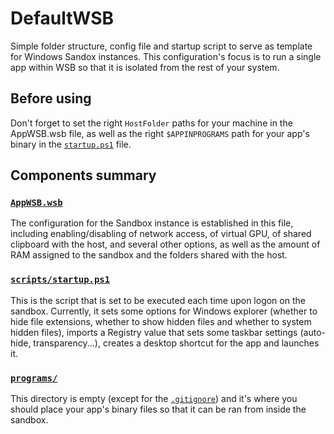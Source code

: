 # DefaultWSB
Simple folder structure, config file and startup script to serve as template for Windows Sandox instances. This configuration's focus is to run a single app within WSB so that it is isolated from the rest of your system.

## Before using
Don't forget to set the right `HostFolder` paths for your machine in the AppWSB.wsb file, as well as the right `$APPINPROGRAMS` path for your app's binary in the [`startup.ps1`](/scripts/startup.ps1) file.

## Components summary
### [`AppWSB.wsb`](/AppWSB.wsb)
The configuration for the Sandbox instance is established in this file, including enabling/disabling of network access, of virtual GPU, of shared clipboard with the host, and several other options, as well as the amount of RAM assigned to the sandbox and the folders shared with the host.

### [`scripts/startup.ps1`](/scripts/startup.ps1)
This is the script that is set to be executed each time upon logon on the sandbox.
Currently, it sets some options for Windows explorer (whether to hide file extensions, whether to show hidden files and whether to system hidden files), imports a Registry value that sets some taskbar settings (auto-hide, transparency...), creates a desktop shortcut for the app and launches it.

### [`programs/`](/programs/)
This directory is empty (except for the [`.gitignore`](/programs/.gitignore)) and it's where you should place your app's binary files so that it can be ran from inside the sandbox.

